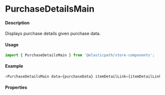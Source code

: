 # PurchaseDetailsMain

#### Description

Displays purchase details given purchase data.

#### Usage

```js
import { PurchaseDetailsMain } from '@elasticpath/store-components';
```

#### Example

```js
<PurchaseDetailsMain data={purchaseData} itemDetailLink={itemDetailLink} onMoveToCart={this.moveToCart} onConfiguratorAddToCart={this.moveToCart} onReorderAllProducts={this.moveToCart} />
```

#### Properties

<!-- PROPS -->
